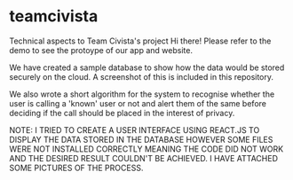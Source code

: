 # teamcivista
Technical aspects to Team Civista's project
Hi there!
Please refer to the demo to see the protoype of our app and website. 

We have created a sample database to show how the data would be stored securely on the cloud. 
A screenshot of this is included in this repository. 

We also wrote a short algorithm for the system to recognise whether the user is calling a 'known' user or not and alert them of the same before deciding if the call should be placed in the interest of privacy. 
   
NOTE: I TRIED TO CREATE A USER INTERFACE USING REACT.JS TO DISPLAY THE DATA STORED IN THE DATABASE HOWEVER SOME FILES WERE NOT INSTALLED CORRECTLY MEANING THE CODE DID NOT WORK AND THE DESIRED RESULT COULDN'T BE ACHIEVED. I HAVE ATTACHED SOME PICTURES OF THE PROCESS. 
